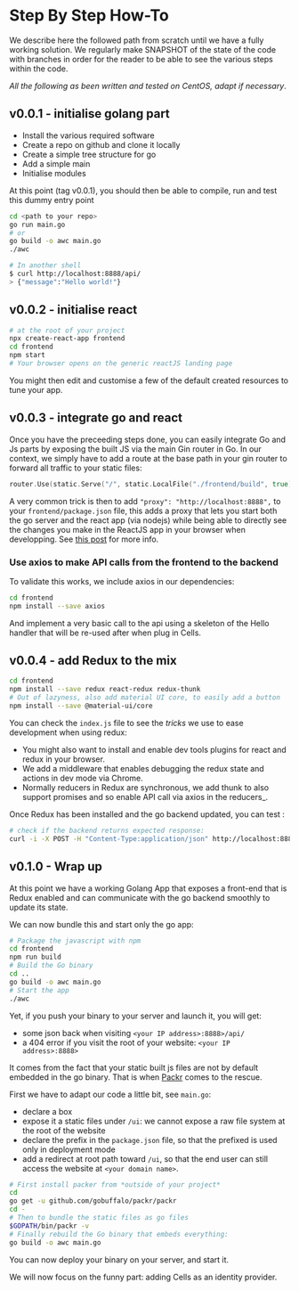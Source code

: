 # Step By Step How-To

We describe here the followed path from scratch until we have a fully working solution.
We regularly make SNAPSHOT of the state of the code with branches in order for the reader to be able to see the various steps within the code.

_All the following as been written and tested on CentOS, adapt if necessary_.

## v0.0.1 - initialise golang part

- Install the various required software
- Create a repo on github and clone it locally
- Create a simple tree structure for go
- Add a simple main
- Initialise modules

At this point (tag v0.0.1), you should then be able to compile, run and test this dummy entry point

```sh
cd <path to your repo>
go run main.go
# or
go build -o awc main.go
./awc

# In another shell
$ curl http://localhost:8888/api/
> {"message":"Hello world!"}
```

## v0.0.2 - initialise react

```sh
# at the root of your project
npx create-react-app frontend
cd frontend
npm start
# Your browser opens on the generic reactJS landing page
```

You might then edit and customise a few of the default created resources to tune your app.

## v0.0.3 - integrate go and react

Once you have the preceeding steps done, you can easily integrate Go and Js parts by exposing the built JS via the main Gin router in Go. In our context, we simply have to add a route at the base path in your gin router to forward all traffic to your static files:

```go
router.Use(static.Serve("/", static.LocalFile("./frontend/build", true)))
```

A very common trick is then to add `"proxy": "http://localhost:8888",` to your `frontend/package.json` file, this adds a proxy that lets you start both the go server and the react app (via nodejs) while being able to directly see the changes you make in the ReactJS app in your browser when developping. See [this post](https://create-react-app.dev/docs/proxying-api-requests-in-development/) for more info.

### Use axios to make API calls from the frontend to the backend

To validate this works, we include axios in our dependencies:

```sh
cd frontend
npm install --save axios
```

And implement a very basic call to the api using a skeleton of the Hello handler that will be re-used after when plug in Cells.

## v0.0.4 - add Redux to the mix

```sh
cd frontend
npm install --save redux react-redux redux-thunk
# Out of lazyness, also add material UI core, to easily add a button
npm install --save @material-ui/core
```

You can check the `index.js` file to see the _tricks_ we use to ease development when using redux:

- You might also want to install and enable dev tools plugins for react and redux in your browser.
- We add a middleware that enables debugging the redux state and actions in dev mode via Chrome.
- Normally reducers in Redux are synchronous, we add thunk to also support promises and so enable API call via axios in the reducers_.

Once Redux has been installed and the go backend updated, you can test :

```sh
# check if the backend returns expected response:
curl -i -X POST -H "Content-Type:application/json" http://localhost:8888/auth/login -d '{"email":"alice@example.com","password":"pwd","returnSecureToken":true}'
```

## v0.1.0 - Wrap up

At this point we have a working Golang App that exposes a front-end that is Redux enabled and can communicate with the go backend smoothly to update its state.

We can now bundle this and start only the go app:

```sh
# Package the javascript with npm
cd frontend
npm run build
# Build the Go binary
cd ..
go build -o awc main.go
# Start the app
./awc
```

Yet, if you push your binary to your server and launch it, you will get:

- some json back when visiting `<your IP address>:8888>/api/`
- a 404 error if you visit the root of your website: `<your IP address>:8888>`

It comes from the fact that your static built js files are not by default embedded in the go binary. That is when [Packr](https://github.com/gobuffalo/packr) comes to the rescue.

First we have to adapt our code a little bit, see `main.go`:

- declare a box
- expose it a static files under `/ui`: we cannot expose a raw file system at the root of the website
- declare the prefix in the `package.json` file, so that the prefixed is used only in deployment mode
- add a redirect at root path toward `/ui`, so that the end user can still access the website at `<your domain name>`.

```sh
# First install packer from *outside of your project*
cd
go get -u github.com/gobuffalo/packr/packr
cd -
# Then to bundle the static files as go files
$GOPATH/bin/packr -v
# Finally rebuild the Go binary that embeds everything:
go build -o awc main.go
```

You can now deploy your binary on your server, and start it.

We will now focus on the funny part: adding Cells as an identity provider.
